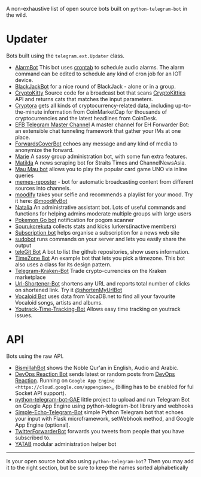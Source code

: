 A non-exhaustive list of open source bots built on `python-telegram-bot` in the wild. 

# Updater
Bots built using the `telegram.ext.Updater` class.

* [AlarmBot](https://github.com/guysoft/AlarmBot) This bot uses [crontab](https://en.wikipedia.org/wiki/Cron) to schedule audio alarms. The alarm command can be edited to schedule any kind of cron job for an IOT device.
* [BlackJackBot](https://github.com/d-Rickyy-b/Python-BlackJackBot) for a nice round of BlackJack - alone or in a group.
* [CryptoKitty](https://github.com/xlanor/CryptoKitties) Source code for a broadcast bot that scans [CryptoKitties](https://www.cryptokitties.co/) API and returns cats that matches the input parameters. 
* [Cryptora](https://github.com/izanmubarak/Cryptora) gets all kinds of cryptocurrency-related data, including up-to-the-minute information from CoinMarketCap for thousands of cryptocurrencies and the latest headlines from CoinDesk.
* [EFB Telegram Master Channel](https://github.com/blueset/efb-telegram-master/) A master channel for EH Forwarder Bot: an extensible chat tunneling framework that gather your IMs at one place.
* [ForwardsCoverBot](https://github.com/91DarioDev/ForwardsCoverBot) echoes any message and any kind of media to anonymize the forward.
* [Marie](https://github.com/PaulSonOfLars/tgbot) A sassy group administration bot, with some fun extra features.
* [Matilda](https://github.com/xlanor/matilda) A news scraping bot for Straits Times and ChannelNewsAsia.
* [Mau Mau bot](https://github.com/jh0ker/mau_mau_bot) allows you to play the popular card game UNO via inline queries
* [memes-reposter](https://github.com/vaniakosmos/memes-reposter) - bot for automatic broadcasting content from different sources into channels.
* [moodify](https://github.com/samsontmr/moodify) takes your selfie and recommends a playlist for your mood. Try it here: [@moodifyBot](http://t.me/moodifybot)
* [Natalia](https://github.com/Whalepool/Natalia) An administrative assistant bot. Lots of useful commands and functions for helping admins moderate multiple groups with large users
* [Pokemon Go bot](https://github.com/eugenio412/PogomBOT) notification for pogom scanner
* [Sourukorekuta](https://github.com/Mojurasu/sourukorekuta) collects stats and kicks lurkers(inactive members)
* [Subscription bot](https://github.com/AlexLoushkin/TelegramSubscriptionBot) helps organise a subscription for a news web site
* [sudobot](https://github.com/bvanrijn/sudobot) runs commands on your server and lets you easily share the output
* [teleGit Bot](https://github.com/HeavenH/teleGit) A bot to list the github repositories, show users information.
* [TimeZone Bot](https://gist.github.com/guysoft/4f220fe407a9bff37e3feff9f60f83a7) An example bot that lets you pick a timezone. This bot also uses a class for its design pattern.
* [Telegram-Kraken-Bot](https://github.com/Endogen/Telegram-Kraken-Bot) Trade crypto-currencies on the Kraken marketplace
* [Url-Shortener-Bot](https://github.com/paradox70/url-shortener-goo.gl) shortens any URL and reports total number of clicks on shortened link. Try it [@shortenMyUrlBot](http://t.me/shortenMyUrlBot)
* [Vocaloid Bot](https://github.com/bomjacob/VocaBot) uses data from VocaDB.net to find all your favourite Vocaloid songs, artists and albums.
* [Youtrack-Time-Tracking-Bot](https://github.com/MgCoders/tt-bot) Allows easy time tracking on youtrack issues.

# API
Bots using the raw API.

* [BismillahBot](https://github.com/rahiel/BismillahBot) shows the Noble Qur'an in English, Audio and Arabic.
* [DevOps Reaction Bot](https://github.com/leandrotoledo/gae-devops-reaction-telegram-bot) sends latest or random posts from [DevOps Reaction](http://devopsreactions.tumblr.com/). Running on `Google App Engine <https://cloud.google.com/appengine>`_ (billing has to be enabled for ful Socket API support).
* [python-telegram-bot-GAE](https://github.com/FollonSaxBass/python-telegram-bot-GAE) little project to upload and run Telegram Bot on Google App Engine using python-telegram-bot library and webhooks
* [Simple-Echo-Telegram-Bot](https://github.com/sooyhwang/Simple-Echo-Telegram-Bot) simple Python Telegram bot that echoes your input with Flask microframework, setWebhook method, and Google App Engine (optional).
* [TwitterForwarderBot](https://github.com/franciscod/telegram-twitter-forwarder-bot) forwards you tweets from people that you have subscribed to.
* [YATAB](https://github.com/Nhoya/YATAB/) modular administration helper bot


---
Is your open source bot also using `python-telegram-bot`? Then you may add it to the right section, but be sure to keep the names sorted alphabetically